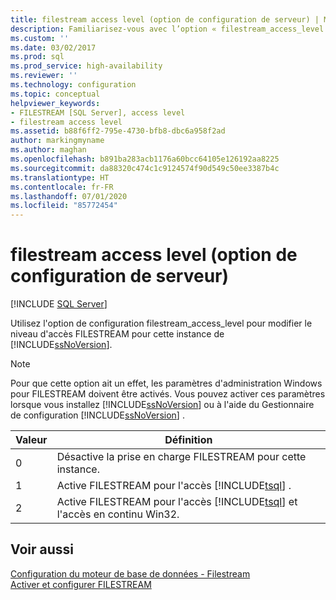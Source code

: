 ```yaml
---
title: filestream access level (option de configuration de serveur) | Microsoft Docs
description: Familiarisez-vous avec l’option « filestream_access_level ». Découvrez comment elle modifie le niveau d’accès FILESTREAM pour une instance de SQL Server.
ms.custom: ''
ms.date: 03/02/2017
ms.prod: sql
ms.prod_service: high-availability
ms.reviewer: ''
ms.technology: configuration
ms.topic: conceptual
helpviewer_keywords:
- FILESTREAM [SQL Server], access level
- filestream access level
ms.assetid: b88f6ff2-795e-4730-bfb8-dbc6a958f2ad
author: markingmyname
ms.author: maghan
ms.openlocfilehash: b891ba283acb1176a60bcc64105e126192aa8225
ms.sourcegitcommit: da88320c474c1c9124574f90d549c50ee3387b4c
ms.translationtype: HT
ms.contentlocale: fr-FR
ms.lasthandoff: 07/01/2020
ms.locfileid: "85772454"
---
```

# <a name="filestream-access-level-server-configuration-option"></a>filestream access level (option de configuration de serveur)
 [!INCLUDE [SQL Server](../../includes/applies-to-version/sqlserver.md)]

  Utilisez l'option de configuration filestream_access_level pour modifier le niveau d'accès FILESTREAM pour cette instance de [!INCLUDE[ssNoVersion](../../includes/ssnoversion-md.md)].  
  
> [!NOTE]  
>  Pour que cette option ait un effet, les paramètres d'administration Windows pour FILESTREAM doivent être activés. Vous pouvez activer ces paramètres lorsque vous installez [!INCLUDE[ssNoVersion](../../includes/ssnoversion-md.md)] ou à l'aide du Gestionnaire de configuration [!INCLUDE[ssNoVersion](../../includes/ssnoversion-md.md)] .  
  
|Valeur|Définition|  
|-----------|----------------|  
|0|Désactive la prise en charge FILESTREAM pour cette instance.|  
|1|Active FILESTREAM pour l'accès [!INCLUDE[tsql](../../includes/tsql-md.md)] .|  
|2|Active FILESTREAM pour l'accès [!INCLUDE[tsql](../../includes/tsql-md.md)] et l'accès en continu Win32.|  
  
## <a name="see-also"></a>Voir aussi  
 [Configuration du moteur de base de données - Filestream](https://msdn.microsoft.com/library/641a10a1-ae52-4d26-8f1c-a032a4aeff02)   
 [Activer et configurer FILESTREAM](../../relational-databases/blob/enable-and-configure-filestream.md)  
  
  
